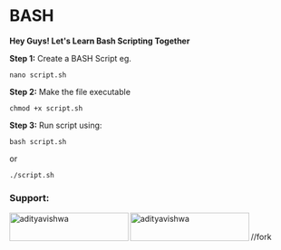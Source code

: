 # BASH
**Hey Guys! Let's Learn Bash Scripting Together**

**Step 1:** Create a BASH Script eg.

```http
nano script.sh
```
**Step 2:** Make the file executable

```http
chmod +x script.sh
```
**Step 3:** Run script using:

```http
bash script.sh
```
or

```http
./script.sh
```
<h3 align="left">Support:</h3>
<p><a href="https://www.buymeacoffee.com/adityavishwa"> <img align="left" src="https://cdn.buymeacoffee.com/buttons/v2/default-yellow.png" height="50" width="210" alt="adityavishwa" /></a><a href="https://ko-fi.com/adityavishwa"> <img align="left" src="https://cdn.ko-fi.com/cdn/kofi3.png?v=3" height="50" width="210" alt="adityavishwa" /></a></p><br><br>
//fork
